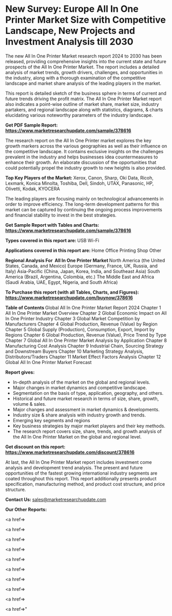 # New Survey: Europe All In One Printer Market Size with Competitive Landscape, New Projects and Investment Analysis till 2030

The new All In One Printer Market research report 2024 to 2030 has been released, providing comprehensive insights into the current state and future prospects of the All In One Printer Market. The report includes a detailed analysis of market trends, growth drivers, challenges, and opportunities in the industry, along with a thorough examination of the competitive landscape and market share analysis of the leading players in the market.

This report is detailed sketch of the business sphere in terms of current and future trends driving the profit matrix. The All In One Printer Market report also indicates a point-wise outline of market share, market size, industry partakers, and regional landscape along with statistics, diagrams, &amp; charts elucidating various noteworthy parameters of the industry landscape.

<strong><b>Get PDF Sample Report: <a href=https://www.marketresearchupdate.com/sample/378616>https://www.marketresearchupdate.com/sample/378616</a></b></strong>

The research report on the All In One Printer market explores the key growth markers across the various geographies as well as their influence on the competitive landscape. It contains exclusive insights on the challenges prevalent in the industry and helps businesses idea countermeasures to enhance their growth. An elaborate discussion of the opportunities that could potentially propel the industry growth to new heights is also provided.

<strong><b>Top Key Players of the Market:
</b></strong>Xerox, Canon, Sharp, Oki Data, Ricoh, Lexmark, Konica Minolta, Toshiba, Dell, Sindoh, UTAX, Panasonic, HP, Olivetti, Kodak, KYOCERA<strong><b>
</b></strong>

The leading players are focusing mainly on technological advancements in order to improve efficiency. The long-term development patterns for this market can be captured by continuing the ongoing process improvements and financial stability to invest in the best strategies.

<strong><b>Get Sample Report with Tables and Charts: <a href=https://www.marketresearchupdate.com/sample/378616>https://www.marketresearchupdate.com/sample/378616</a></b></strong>

<strong><b>Types covered in this report are:
</b></strong>USB
Wi-Fi<strong><b>
</b></strong>

<strong><b>Applications covered in this report are:
</b></strong>Home
Office
Printing Shop
Other<strong><b>
</b></strong>

<strong><b>Regional Analysis For  All In One Printer Market</b></strong><strong><b>
</b></strong>North America (the United States, Canada, and Mexico)
Europe (Germany, France, UK, Russia, and Italy)
Asia-Pacific (China, Japan, Korea, India, and Southeast Asia)
South America (Brazil, Argentina, Colombia, etc.)
The Middle East and Africa (Saudi Arabia, UAE, Egypt, Nigeria, and South Africa)

<strong><b>To Purchase this report (with all Tables, Charts, and Figures): <a href=https://www.marketresearchupdate.com/buynow/378616>https://www.marketresearchupdate.com/buynow/378616</a></b></strong>

<strong><b>Table of Contents</b></strong><strong><b>
</b></strong>Global All In One Printer Market Report 2024
Chapter 1 All In One Printer Market Overview
Chapter 2 Global Economic Impact on All In One Printer Industry
Chapter 3 Global Market Competition by Manufacturers
Chapter 4 Global Production, Revenue (Value) by Region
Chapter 5 Global Supply (Production), Consumption, Export, Import by Regions
Chapter 6 Global Production, Revenue (Value), Price Trend by Type
Chapter 7 Global All In One Printer Market Analysis by Application
Chapter 8 Manufacturing Cost Analysis
Chapter 9 Industrial Chain, Sourcing Strategy and Downstream Buyers
Chapter 10 Marketing Strategy Analysis, Distributors/Traders
Chapter 11 Market Effect Factors Analysis
Chapter 12 Global All In One Printer Market Forecast

<strong><b>Report gives:</b></strong>

- In-depth analysis of the market on the global and regional levels.
- Major changes in market dynamics and competitive landscape.
- Segmentation on the basis of type, application, geography, and others.
- Historical and future market research in terms of size, share, growth, volume &amp; sales.
- Major changes and assessment in market dynamics &amp; developments.
- Industry size &amp; share analysis with industry growth and trends.
- Emerging key segments and regions
- Key business strategies by major market players and their key methods.
- The research report covers size, share, trends, and growth analysis of the All In One Printer Market on the global and regional level.

<strong><b>Get discount on this report: <a href=https://www.marketresearchupdate.com/discount/378616>https://www.marketresearchupdate.com/discount/378616</a></b></strong>

At last, the All In One Printer Market report includes investment come analysis and development trend analysis. The present and future opportunities of the fastest growing international industry segments are coated throughout this report. This report additionally presents product specification, manufacturing method, and product cost structure, and price structure.

<strong><b>Contact Us:
</b></strong>sales@marketresearchupdate.com

<strong>Our Other Reports:</strong>

<a href=></a>

<a href=></a>

<a href=></a>

<a href=></a>

<a href=></a>

<a href=></a>

<a href=></a>

<a href=></a>

<a href=></a>

<a href=></a>"
